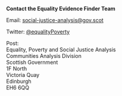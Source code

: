 **Contact the Equality Evidence Finder Team**

Email: [social-justice-analysis@gov.scot](mailto://social-justice-analysis@gov.scot)

Twitter: [@equalityPoverty](http://www.twitter.com/equalityPoverty)

Post:  
Equality, Poverty and Social Justice Analysis  
Communities Analysis Division  
Scottish Government  
1F North  
Victoria Quay  
Edinburgh  
EH6 6QQ
